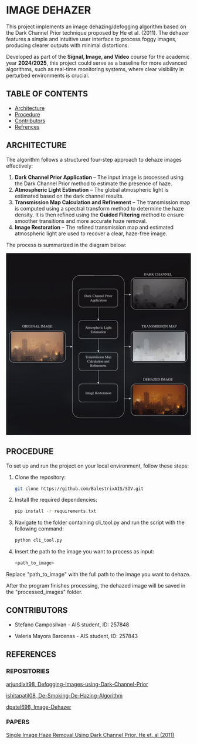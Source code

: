 # IMAGE DEHAZER

This project implements an image dehazing/defogging algorithm based on the Dark Channel Prior technique proposed by He et al. (2011). The dehazer features a simple and intuitive user interface to process foggy images, producing clearer outputs with minimal distortions.

Developed as part of the **Signal, Image, and Video** course for the academic year **2024/2025**, this project could serve as a baseline for more advanced algorithms, such as real-time monitoring systems, where clear visibility in perturbed environments is crucial.

## TABLE OF CONTENTS

- [Architecture](#architecture)
- [Procedure](#procedure)
- [Contributors](#contributors)
- [Refrences](#references)

## ARCHITECTURE

The algorithm follows a structured four-step approach to dehaze images effectively:

1. **Dark Channel Prior Application** – The input image is processed using the Dark Channel Prior method to estimate the presence of haze.
2. **Atmospheric Light Estimation** – The global atmospheric light is estimated based on the dark channel results.
3. **Transmission Map Calculation and Refinement** – The transmission map is computed using a spectral transform method to determine the haze density. It is then refined using the **Guided Filtering** method to ensure smoother transitions and more accurate haze removal.
4. **Image Restoration** – The refined transmission map and estimated atmospheric light are used to recover a clear, haze-free image.

The process is summarized in the diagram below:

![Architecture](images/architecture.png)

## PROCEDURE

To set up and run the project on your local environment, follow these steps:

1. Clone the repository:
   ```sh
   git clone https://github.com/BalestrixAIS/SIV.git
   ```
2. Install the required dependencies:
   ```sh
   pip install -r requirements.txt
   ```
3. Navigate to the folder containing cli_tool.py and run the    script with the following command:
   ```sh
   python cli_tool.py
   ```
4. Insert the path to the image you want to process as input:
   ```sh
   <path_to_image>
   ```

Replace "path_to_image" with the full path to the image you want to dehaze.

After the program finishes processing, the dehazed image will be saved in the "processed_images" folder.

## CONTRIBUTORS

- Stefano Camposilvan - AIS student, ID: 257848

- Valeria Mayora Barcenas - AIS student, ID: 257843

## REFERENCES

### REPOSITORIES
[arjundixit98, Defogging-Images-using-Dark-Channel-Prior](https://github.com/arjundixit98/Defogging-Images-using-Dark-Channel-Prior.git)

[ishitapatil08, De-Smoking-De-Hazing-Algorithm](https://github.com/ishitapatil08/De-Smoking-De-Hazing-Algorithm.git)

[dpatel698, Image-Dehazer](https://github.com/dpatel698/Image-Dehazer.git)

### PAPERS
[Single Image Haze Removal Using Dark Channel Prior, He et. al (2011)](https://projectsweb.cs.washington.edu/research/insects/CVPR2009/award/hazeremv_drkchnl.pdf)